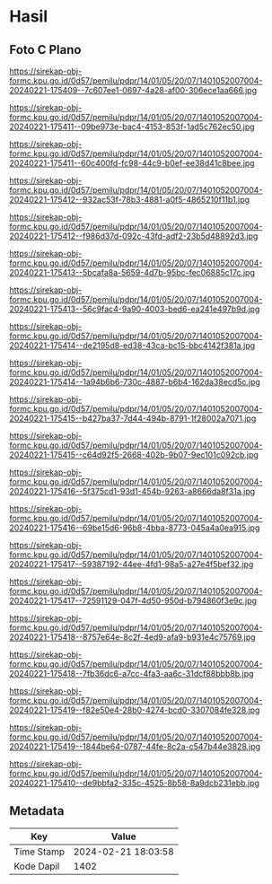 # Hasil

## Foto C Plano

https://sirekap-obj-formc.kpu.go.id/0d57/pemilu/pdpr/14/01/05/20/07/1401052007004-20240221-175409--7c607ee1-0697-4a28-af00-306ece1aa666.jpg

https://sirekap-obj-formc.kpu.go.id/0d57/pemilu/pdpr/14/01/05/20/07/1401052007004-20240221-175411--09be973e-bac4-4153-853f-1ad5c762ec50.jpg

https://sirekap-obj-formc.kpu.go.id/0d57/pemilu/pdpr/14/01/05/20/07/1401052007004-20240221-175411--60c400fd-fc98-44c9-b0ef-ee38d41c8bee.jpg

https://sirekap-obj-formc.kpu.go.id/0d57/pemilu/pdpr/14/01/05/20/07/1401052007004-20240221-175412--932ac53f-78b3-4881-a0f5-4865210f11b1.jpg

https://sirekap-obj-formc.kpu.go.id/0d57/pemilu/pdpr/14/01/05/20/07/1401052007004-20240221-175412--f986d37d-092c-43fd-adf2-23b5d48892d3.jpg

https://sirekap-obj-formc.kpu.go.id/0d57/pemilu/pdpr/14/01/05/20/07/1401052007004-20240221-175413--5bcafa8a-5659-4d7b-95bc-fec06885c17c.jpg

https://sirekap-obj-formc.kpu.go.id/0d57/pemilu/pdpr/14/01/05/20/07/1401052007004-20240221-175413--56c9fac4-9a90-4003-bed6-ea241e497b9d.jpg

https://sirekap-obj-formc.kpu.go.id/0d57/pemilu/pdpr/14/01/05/20/07/1401052007004-20240221-175414--de2195d8-ed38-43ca-bc15-bbc4142f381a.jpg

https://sirekap-obj-formc.kpu.go.id/0d57/pemilu/pdpr/14/01/05/20/07/1401052007004-20240221-175414--1a94b6b6-730c-4887-b6b4-162da38ecd5c.jpg

https://sirekap-obj-formc.kpu.go.id/0d57/pemilu/pdpr/14/01/05/20/07/1401052007004-20240221-175415--b427ba37-7d44-494b-8791-1f28002a7071.jpg

https://sirekap-obj-formc.kpu.go.id/0d57/pemilu/pdpr/14/01/05/20/07/1401052007004-20240221-175415--c64d92f5-2668-402b-9b07-9ec101c092cb.jpg

https://sirekap-obj-formc.kpu.go.id/0d57/pemilu/pdpr/14/01/05/20/07/1401052007004-20240221-175416--5f375cd1-93d1-454b-9263-a8666da8f31a.jpg

https://sirekap-obj-formc.kpu.go.id/0d57/pemilu/pdpr/14/01/05/20/07/1401052007004-20240221-175416--69be15d6-96b8-4bba-8773-045a4a0ea915.jpg

https://sirekap-obj-formc.kpu.go.id/0d57/pemilu/pdpr/14/01/05/20/07/1401052007004-20240221-175417--59387192-44ee-4fd1-98a5-a27e4f5bef32.jpg

https://sirekap-obj-formc.kpu.go.id/0d57/pemilu/pdpr/14/01/05/20/07/1401052007004-20240221-175417--72591129-047f-4d50-950d-b794860f3e9c.jpg

https://sirekap-obj-formc.kpu.go.id/0d57/pemilu/pdpr/14/01/05/20/07/1401052007004-20240221-175418--8757e64e-8c2f-4ed9-afa9-b931e4c75769.jpg

https://sirekap-obj-formc.kpu.go.id/0d57/pemilu/pdpr/14/01/05/20/07/1401052007004-20240221-175418--7fb36dc6-a7cc-4fa3-aa6c-31dcf88bbb8b.jpg

https://sirekap-obj-formc.kpu.go.id/0d57/pemilu/pdpr/14/01/05/20/07/1401052007004-20240221-175419--f82e50e4-28b0-4274-bcd0-3307084fe328.jpg

https://sirekap-obj-formc.kpu.go.id/0d57/pemilu/pdpr/14/01/05/20/07/1401052007004-20240221-175419--1844be64-0787-44fe-8c2a-c547b44e3828.jpg

https://sirekap-obj-formc.kpu.go.id/0d57/pemilu/pdpr/14/01/05/20/07/1401052007004-20240221-175410--de9bbfa2-335c-4525-8b58-8a9dcb231ebb.jpg


## Metadata

| Key        | Value               |
| ---------- | ------------------- |
| Time Stamp | 2024-02-21 18:03:58 |
| Kode Dapil | 1402                |




